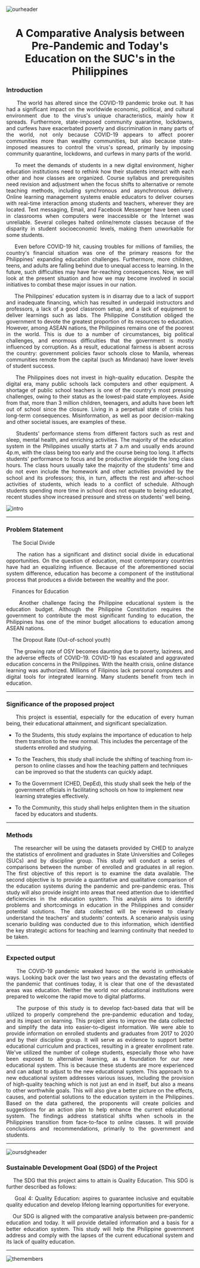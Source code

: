 ![ourheader](https://github.com/GlennBSIT3205/IT-BA-3205_Coalesce/blob/main/FOR%20README/header.jpg?raw=true)

<h1 align="center"> A Comparative Analysis between Pre-Pandemic and Today's Education on the SUC's in the Philippines

<h3> Introduction </h3> <i class="fa-solid fa-1"></i>
 <p align=justify>
&nbsp;&nbsp;&nbsp;&nbsp; The world has altered since the COVID-19 pandemic broke out. It has had a significant impact on the worldwide economic, political, and cultural environment due to the virus's unique characteristics, mainly how it spreads.  Furthermore, state-imposed community quarantine, lockdowns, and curfews have exacerbated poverty and discrimination in many parts of the world, not only because COVID-19 appears to affect poorer communities more than wealthy communities, but also because state-imposed measures to control the virus's spread, primarily by imposing community quarantine, lockdowns, and curfews in many parts of the world.

<p align=justify> &nbsp;&nbsp;&nbsp;&nbsp;To meet the demands of students in a new digital environment, higher education institutions need to rethink how their students interact with each other and how classes are organized. Course syllabus and prerequisites need revision and adjustment when the focus shifts to alternative or remote teaching methods, including synchronous and asynchronous delivery. Online learning management systems enable educators to deliver courses with real-time interaction among students and teachers, wherever they are located. Text messaging, Email, and Facebook Messenger have been used in classrooms when computers were inaccessible or the Internet was unreliable. Several colleges halted online/remote classes because of the disparity in student socioeconomic levels, making them unworkable for some students.

<p align=justify> &nbsp;&nbsp;&nbsp;&nbsp;Even before COVID-19 hit, causing troubles for millions of families, the country's financial situation was one of the primary reasons for the Philippines' expanding education challenges. Furthermore, more children, teens, and adults are falling behind due to unequal access to learning. In the future, such difficulties may have far-reaching consequences. Now, we will look at the present situation and how we may become involved in social initiatives to combat these major issues in our nation.

<p align=justify> &nbsp;&nbsp;&nbsp;&nbsp; The Philippines' education system is in disarray due to a lack of support and inadequate financing, which has resulted in underpaid instructors and professors, a lack of a good classroom setup, and a lack of equipment to deliver learnings such as labs. The Philippine Constitution obliged the government to devote the greatest proportion of its resources to education. However, among ASEAN nations, the Philippines remains one of the poorest in the world. This is due to a number of circumstances, big political challenges, and enormous difficulties that the government is mostly influenced by corruption. As a result, educational fairness is absent across the country: government policies favor schools close to Manila, whereas communities remote from the capital (such as Mindanao) have lower levels of student success.

<p align=justify> &nbsp;&nbsp;&nbsp;&nbsp;The Philippines does not invest in high-quality education. Despite the digital era, many public schools lack computers and other equipment. A shortage of public school teachers is one of the country's most pressing challenges, owing to their status as the lowest-paid state employees. Aside from that, more than 3 million children, teenagers, and adults have been left out of school since the closure. Living in a perpetual state of crisis has long-term consequences. Misinformation, as well as poor decision-making and other societal issues, are examples of these.

<p align=justify> &nbsp;&nbsp;&nbsp;&nbsp;Students' performance stems from different factors such as rest and sleep, mental health, and enriching activities. The majority of the education system in the Philippines usually starts at 7 a.m and usually ends around 4p.m, with the class being too early and the course being too long. It affects students' performance to focus and be productive alongside the long class hours. The class hours usually take the majority of the students' time and do not even include the homework and other activities provided by the school and its professors; this, in turn, affects the rest and after-school activities of students, which leads to a conflict of schedule. Although students spending more time in school does not equate to being educated, recent studies show increased pressure and stress on students' well being.

![intro](https://github.com/GlennBSIT3205/IT-BA-3205_Coalesce/blob/main/FOR%20README/intro.jpg?raw=true)
 
<hr>
 
 <h3>Problem Statement</h3>

<p align=justify> &nbsp;&nbsp;&nbsp;&nbsp;The Social Divide
<p align=justify> &nbsp;&nbsp;&nbsp;&nbsp;The nation has a significant and distinct social divide in educational opportunities. On the question of education, most contemporary countries have had an equalizing influence. Because of the aforementioned social system difference, education has become a component of the institutional process that produces a divide between the wealthy and the poor.
 
<p align=justify> &nbsp;&nbsp;&nbsp;&nbsp;Finances for Education
<p align=justify> &nbsp;&nbsp;&nbsp;&nbsp;Another challenge facing the Philippine educational system is the education budget. Although the Philippine Constitution requires the government to contribute the most significant funding to education, the Philippines has one of the minor budget allocations to education among ASEAN nations.
 
<p align=justify> &nbsp;&nbsp;&nbsp;&nbsp;The Dropout Rate (Out-of-school youth)
<p align=justify> &nbsp;&nbsp;&nbsp;&nbsp;	The growing rate of OSY becomes daunting due to poverty, laziness, and the adverse effects of COVID-19.
COVID-19 has escalated and aggravated education concerns in the Philippines. With the health crisis, online distance learning was authorized. Millions of Filipinos lack personal computers and digital tools for integrated learning. Many students benefit from tech in education. 


 
<hr>
 
 <h3>Significance of the proposed project</h3>

<p align=justify> &nbsp;&nbsp;&nbsp;&nbsp;This project is essential, especially for the education of every human being, their educational attainment, and significant specialization.

 - To the Students, this study explains the importance of education to help them transition to the new normal. This includes the percentage of the students enrolled and studying.

  - To the Teachers, this study shall include the shifting of teaching from in-person to online classes and how the teaching pattern and techniques can be improved so that the students can quickly adapt.

  - To the Government (CHED, DepEd), this study shall seek the help of the government officials in facilitating schools on how to implement new learning strategies effectively. 

  - To the Community, this study shall helps enlighten them in the situation faced by educators and students.

 <hr>
 
 <h3>Methods</h3>

<p align=justify> &nbsp;&nbsp;&nbsp;&nbsp;The researcher will be using the datasets provided by CHED to analyze the statistics of enrollment and graduates in State Universities and Colleges (SUCs) and by discipline group. This study will conduct a series of comparisons between the number of enrolled and graduates in all region. The first objective of this report is to examine the data available. The second objective is to provide a quantitative and qualitative comparison of the education systems during the pandemic and pre-pandemic eras. This study will also provide insight into areas that need attention due to identified deficiencies in the education system. This analysis aims to identify problems and shortcomings in education in the Philippines and consider potential solutions. The data collected will be reviewed to clearly understand the teachers' and students' contexts. A scenario analysis using scenario building was conducted due to this information, which identified the key strategic actions for teaching and learning continuity that needed to be taken.

 <hr>

<h3>Expected output</h3>
 
<p align=justify> &nbsp;&nbsp;&nbsp;&nbsp;The COVID-19 pandemic wreaked havoc on the world in unthinkable ways. Looking back over the last two years and the devastating effects of the pandemic that continues today, it is clear that one of the devastated areas was education. Neither the world nor educational institutions were prepared to welcome the rapid move to digital platforms. 

<p align=justify> &nbsp;&nbsp;&nbsp;&nbsp;The purpose of this study is to develop fact-based data that will be utilized to properly comprehend the pre-pandemic education and today, and  its impact on learning. This project aims to improve the data collected and simplify the data into easier-to-digest information. We were able to provide information on enrolled students and graduates from 2017 to 2020 and by their discipline group. It will serve as evidence to support better educational curriculum and practices, resulting in a greater enrollment rate. We've utilized the number of college students, especially those who have been exposed to alternative learning, as a foundation for our new educational system. This is because these students are more experienced and can adapt to adjust to the new educational system. This approach to a new educational system addresses various issues, including the provision of high-quality teaching which is not just an end in itself, but also a means to other worthwhile goals. This will also give a better picture on the effects, causes, and potential solutions to the education system in the Philippines. Based on the data gathered, the proponents will create policies and suggestions for an action plan to help enhance the current educational system. The findings address statistical shifts when schools in the Philippines transition from face-to-face to online classes. It will provide conclusions and recommendations, primarily to the government and students.

 <hr>
 
![oursdgheader](https://github.com/GlennBSIT3205/IT-BA-3205_Coalesce/blob/main/FOR%20README/sdg.jpg?raw=true)
 
 <h3>Sustainable Development Goal (SDG) of the Project</h3>

 <p align=justify> &nbsp;&nbsp;&nbsp;&nbsp;The SDG that this project aims to attain is Quality Education. This SDG is further described as follows:

 <p align=justify> &nbsp;&nbsp;&nbsp;&nbsp;Goal 4: Quality Education: aspires to guarantee inclusive and equitable quality education and develop lifelong learning opportunities for everyone.

 <p align=justify> &nbsp;&nbsp;&nbsp;&nbsp;Our SDG is aligned with the comparative analysis between pre-pandemic education and today. It will provide detailed information and a basis for a better education system. This study will help the Philippine government address and comply with the lapses of the current educational system and its lack of quality education.
  
 <hr>

![themembers](https://github.com/GlennBSIT3205/IT-BA-3205_Coalesce/blob/main/FOR%20README/members.jpg?raw=true)
